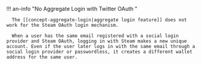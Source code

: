 !!! an-info "No Aggregate Login with Twitter OAuth "

      The [[concept-aggregate-login|aggregate login feature]] does not work for the Steam OAuth login mechanism.

      When a user has the same email registered with a social login provider and Steam OAuth, logging in with Steam makes a new unique account. Even if the user later logs in with the same email through a social login provider or passwordless, it creates a different wallet address for the same user.
